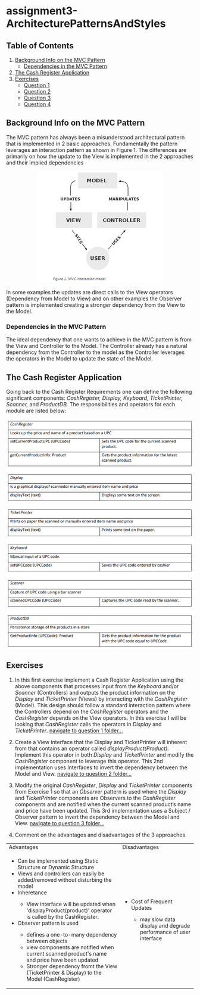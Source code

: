 # assignment3-ArchitecturePatternsAndStyles

## Table of Contents
1) [Background Info on the MVC Pattern](https://github.com/SOFE3650U-CourseGp31/assignment3-ArchitecturePatternsAndStyles#background-info-on-the-mvc-pattern)
    * [Dependencies in the MVC Pattern](https://github.com/SOFE3650U-CourseGp31/assignment3-ArchitecturePatternsAndStyles#dependencies-in-the-mvc-pattern)
2) [The Cash Register Application](https://github.com/SOFE3650U-CourseGp31/assignment3-ArchitecturePatternsAndStyles#the-cash-register-application)
3) [Exercises](https://github.com/SOFE3650U-CourseGp31/assignment3-ArchitecturePatternsAndStyles#exercises)
    * [Question 1](https://github.com/SOFE3650U-CourseGp31/assignment3-ArchitecturePatternsAndStyles/tree/master/Cash%20Register%20-%20Question%201)
    * [Question 2](https://github.com/SOFE3650U-CourseGp31/assignment3-ArchitecturePatternsAndStyles/tree/master/Cash%20Register%20-%20Question%202)
    * [Question 3](https://github.com/SOFE3650U-CourseGp31/assignment3-ArchitecturePatternsAndStyles/tree/master/Cash%20Register%20-%20Question%203)
    * [Question 4](https://github.com/SOFE3650U-CourseGp31/assignment3-ArchitecturePatternsAndStyles#exercises)

## Background Info on the MVC Pattern
The MVC pattern has always been a misunderstood architectural pattern that is implemented in 2 basic approaches. Fundamentally the pattern leverages an interaction pattern as shown in Figure 1. The differences are primarily on how the update to the View is implemented in the 2 approaches and their implied dependencies

<p align="center"><img src="/md/MVCInteractionModel.PNG" /></p>

In some examples the updates are direct calls to the View operators (Dependency from Model to View) and on other examples the Observer pattern is implemented creating a stronger dependency from the View to the Model. 

### Dependencies in the MVC Pattern
The ideal dependency that one wants to achieve in the MVC pattern is from the View and Controller to the Model. The Controller already has a natural dependency from the Controller to the model as the Controller leverages the operators in the Model to update the state of the Model. 

## The Cash Register Application
Going back to the Cash Register Requirements one can define the following significant components: *CashRegister, Display, Keyboard, TicketPrinter, Scanner,* and *ProductDB.*  The responsibilities and operators for each module are listed below:

<p align="center"><img src="/md/CashRegisterRequirements.PNG" /></p>

## Exercises
1) In this first exercise implement a Cash Register Application using the above components that processes input from the *Keyboard* and/or *Scanner* (Controllers) and outputs the product information on the *Display* and *TicketPrinter* (Views) by interacting with the *CashRegister* (Model). This design should follow a standard interaction pattern where the Controllers depend on the *CashRegister* operators and the *CashRegister* depends on the View operators.  In this exercise I will be looking that *CashRegister* calls the operators in *Display* and *TicketPrinter*. [navigate to question 1 folder...](https://github.com/SOFE3650U-CourseGp31/assignment3-ArchitecturePatternsAndStyles/tree/master/Cash%20Register%20-%20Question%201)

2) Create a View interface that the Display and TicketPrinter will inherent from that contains an operator called *displayProduct(Product).* Implement this operator in both *Display* and *TicketPrinter* and modify the *CashRegister* component to leverage this operator. This 2nd implementation uses Interfaces to invert the dependency between the Model and View. [navigate to question 2 folder...](https://github.com/SOFE3650U-CourseGp31/assignment3-ArchitecturePatternsAndStyles/tree/master/Cash%20Register%20-%20Question%202)

3) Modify the original *CashRegister*, *Display* and *TicketPrinter* components from Exercise 1 so that an *Observer* pattern is used where the *Display* and *TicketPrinter* components are Observers to the *CashRegister* components and are notified when the current scanned product’s name and price have been updated. This 3rd implementation uses a Subject / Observer pattern to invert the dependency between the Model and View. [navigate to question 3 folder...](https://github.com/SOFE3650U-CourseGp31/assignment3-ArchitecturePatternsAndStyles/tree/master/Cash%20Register%20-%20Question%203)

4) Comment on the advantages and disadvantages of the 3 approaches.

<table>
<tbody>
<tr>
    <td>Advantages</td>
    <td>Disadvantages</td>
</tr>

<tr>
    <td id="advantages">
        <ul>
            <li>Can be implemented using Static Structure or Dynamic Structure</li>
            <li>Views and controllers can easily be added/removed without disturbing the model</li>
            <li>Inheretance</li>
            <ul>
                <li>View interface will be updated when 'displayProduct(product)' operator is called by the CashRegister.</li>
            </ul>
            <li>Observer pattern is used</li>
            <ul>
                <li>defines a one-to-many dependency between objects</li>
                <li>view components are notified when current scanned product's name and price have been updated</li>
                <li>Stronger dependency fromt the View (TicketPrinter & Display) to the Model (CashRegister)</li>
            </ul>
        </ul>
    </td>
    <td id="disadvantages">
        <ul>
            <li>Cost of Frequent Updates</li>
                <ul>
                    <li>may slow data display and degrade performance of user interface</li>
                </ul>
        </ul>
    </td>
</tr>
</tbody>
</table>